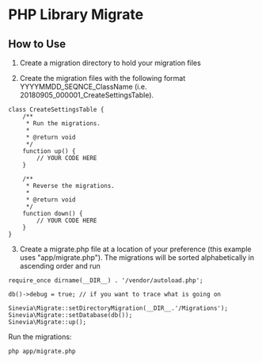 # PHP Library Migrate #

## How to Use ##

1. Create a migration directory to hold your migration files

2. Create the migration files with the following format YYYYMMDD_SEQNCE_ClassName (i.e. 20180905_000001_CreateSettingsTable).

```
class CreateSettingsTable {
    /**
     * Run the migrations.
     *
     * @return void
     */
    function up() {
        // YOUR CODE HERE
    }
    
    /**
     * Reverse the migrations.
     *
     * @return void
     */
    function down() {
        // YOUR CODE HERE
    }
}
```

3. Create a migrate.php file at a location of your preference (this example uses "app/migrate.php").
The migrations will be sorted alphabetically in ascending order and run

```
require_once dirname(__DIR__) . '/vendor/autoload.php';

db()->debug = true; // if you want to trace what is going on

Sinevia\Migrate::setDirectoryMigration(__DIR__.'/Migrations');
Sinevia\Migrate::setDatabase(db());
Sinevia\Migrate::up();
```
Run the migrations:

```
php app/migrate.php
```
